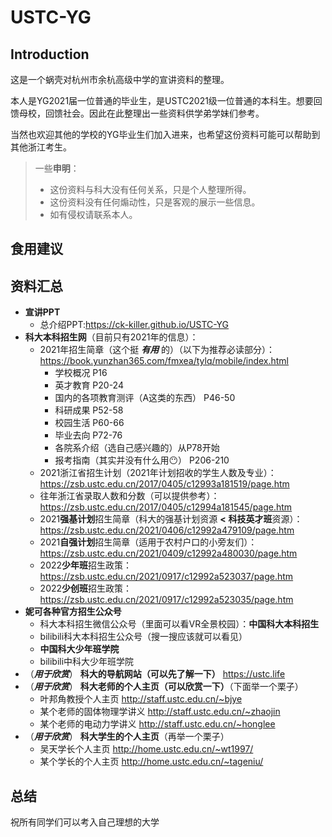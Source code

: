 # USTC-YG

## Introduction

这是一个蜗壳对杭州市余杭高级中学的宣讲资料的整理。

本人是YG2021届一位普通的毕业生，是USTC2021级一位普通的本科生。想要回馈母校，回馈社会。因此在此整理出一些资料供学弟学妹们参考。

当然也欢迎其他的学校的YG毕业生们加入进来，也希望这份资料可能可以帮助到其他浙江考生。

> 一些**申明**：
> - 这份资料与科大没有任何关系，只是个人整理所得。
> - 这份资料没有任何煽动性，只是客观的展示一些信息。
> - 如有侵权请联系本人。

## 食用建议

## 资料汇总

- **宣讲PPT**
  - 总介绍PPT:https://ck-killer.github.io/USTC-YG
- **科大本科招生网**（目前只有2021年的信息）：
  - 2021年招生简章（这个挺 ***有用*** 的）（以下为推荐必读部分）：https://book.yunzhan365.com/fmxea/tylq/mobile/index.html
    - 学校概况 P16
    - 英才教育 P20-24
    - 国内的各项教育测评（A这类的东西） P46-50
    - 科研成果 P52-58
    - 校园生活 P60-66
    - 毕业去向 P72-76
    - 各院系介绍（选自己感兴趣的）从P78开始
    - 报考指南（其实并没有什么用😶） P206-210
  - 2021浙江省招生计划（2021年计划招收的学生人数及专业）：https://zsb.ustc.edu.cn/2017/0405/c12993a181519/page.htm
  - 往年浙江省录取人数和分数（可以提供参考）：https://zsb.ustc.edu.cn/2017/0405/c12994a181545/page.htm
  - 2021**强基计划**招生简章（科大的强基计划资源 **<** **科技英才班**资源）：https://zsb.ustc.edu.cn/2021/0406/c12992a479109/page.htm
  - 2021**自强计划**招生简章（适用于农村户口的小旁友们）：https://zsb.ustc.edu.cn/2021/0409/c12992a480030/page.htm
  - 2022**少年班**招生政策：https://zsb.ustc.edu.cn/2021/0917/c12992a523037/page.htm
  - 2022**少创班**招生政策：https://zsb.ustc.edu.cn/2021/0917/c12992a523035/page.htm
- **妮可各种官方招生公众号**
  - 科大本科招生微信公众号（里面可以看VR全景校园）：**中国科大本科招生**
  - bilibili科大本科招生公众号（搜一搜应该就可以看见）
  - **中国科大少年班学院**
  - bilibili中科大少年班学院
- （***用于欣赏***） **科大的导航网站（可以先了解一下）** https://ustc.life
- （***用于欣赏***） **科大老师的个人主页（可以欣赏一下）**（下面举一个栗子）
  - 叶邦角教授个人主页 http://staff.ustc.edu.cn/~bjye
  - 某个老师的固体物理学讲义 http://staff.ustc.edu.cn/~zhaojin
  - 某个老师的电动力学讲义 http://staff.ustc.edu.cn/~honglee
- （***用于欣赏***） **科大学生的个人主页**（再举一个栗子）
  - 吴天学长个人主页 http://home.ustc.edu.cn/~wt1997/
  - 某个学长的个人主页 http://home.ustc.edu.cn/~tageniu/
## 总结

祝所有同学们可以考入自己理想的大学

